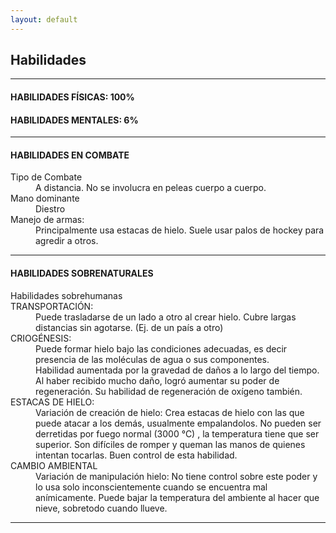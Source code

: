 ```yaml
---
layout: default
---
```

## Habilidades

* * *

#### HABILIDADES FÍSICAS: 100%
#### HABILIDADES MENTALES: 6%

* * *

#### HABILIDADES EN COMBATE

<dl>
<dt>Tipo de Combate</dt>
<dd>A distancia. No se involucra en peleas cuerpo a cuerpo.</dd>
<dt>Mano dominante</dt>
<dd>Diestro </dd>
<dt>Manejo de armas:</dt>
<dd>Principalmente usa estacas de hielo. Suele usar palos de hockey para agredir a otros.</dd>
</dl>

* * *

#### HABILIDADES SOBRENATURALES

<dl>
<dt>Habilidades sobrehumanas</dt>
<dt>TRANSPORTACIÓN:</dt>
<dd>Puede trasladarse de un lado a otro al crear hielo. Cubre largas distancias sin agotarse. (Ej. de un país a otro)</dd>
<dt>CRIOGÉNESIS:</dt>
<dd>Puede formar hielo bajo las condiciones adecuadas, es decir presencia de las moléculas de agua o sus componentes. </dt>
<dd>Habilidad aumentada por la gravedad de daños a lo largo del tiempo. Al haber recibido mucho daño, logró aumentar su poder de regeneración. Su habilidad de regeneración de oxígeno también.</dd>
<dt>ESTACAS DE HIELO:</dt>
<dd>Variación de creación de hielo: Crea estacas de hielo con las que puede atacar a los demás, usualmente empalandolos. No pueden ser derretidas por fuego normal (3000 °C) , la temperatura tiene que ser superior. Son difíciles de romper y queman las manos de quienes intentan tocarlas. Buen control de esta habilidad.</dd>
<dt>CAMBIO AMBIENTAL</dt>
<dd>Variación de manipulación hielo: No tiene control sobre este poder y lo usa solo inconscientemente cuando se encuentra mal anímicamente. Puede bajar la temperatura del ambiente al hacer que nieve, sobretodo cuando llueve. </dd>
</dl>

* * *
